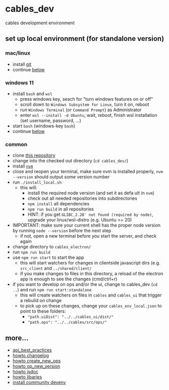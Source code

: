 # cables_dev

cables development environment

## set up local environment (for standalone version)

### mac/linux
- install [git](https://github.com/git-guides/install-git)
- continue [below](#common)

### windows 11
- install `bash` and `wsl`
  - press windows key, seach for "turn windows features on or off"
  - scroll down to `Windows Subsystem for Linux`, turn it on, reboot
  - run `Windows Terminal` (or `Command Prompt`) as Administrator
  - enter `wsl --install -d Ubuntu`, wait, reboot, finish wsl installation (set username, password, ...)
- start `bash` (windows-key `bash`)
- continue [below](#common)

### common
- clone [this repository](https://github.com/cables-gl/cables_dev)
- change into the checked out directory (`cd cables_dev/`)
- install [`nvm`](https://github.com/nvm-sh/nvm#install--update-script)
- close and reopen your terminal, make sure nvm is installed properly, `nvm --version` should output some version number
- run `./install_local.sh`
  - this will:
    - install the required node version (and set it as defa ult in `nvm`)
    - check out all needed repositories into subdirectories
    - `npm install` all dependencies
    - `npm run build` in all repositories
    - HINT: if you get `GLIBC_2.28' not found (required by node)`, upgrade your linux/wsl-distro (e.g. Ubuntu >= 20) 
- IMPORTANT: make sure your current shell has the proper node version by running `node --version` before the next step
  - if not, open a new terminal before you start the server, and check again
- change directory to `cables_electron/`
- run `npm run build`
- use `npm run start` to start the app
  - this will start watchers for changes in clientside javascript dirs (e.g. `src_client` and `../shared/client/`
  - if you make changes to files in this directory, a reload of the electron app is enough to see the changes (cmd/ctrl+r)
- if you want to develop on ops and/or the ui, change to cables_dev (`cd ..`) and run `npm run start:standalone`
  - this will create watchers on files in `cables` and `cables_ui` that trigger a rebuild on change
  - to pick up on these changes, change your `cables_env_local.json` to point to these folders:
    - `"path.uiDist": "../../cables_ui/dist/"`
    - `"path.ops": "../../cables/src/ops/"`

## more...
- [api_best_practices](docs/api_best_practices.md)
- [howto changelog](docs/howto_changelog.md)
- [howto create_new_ops](docs/howto_create_new_ops.md)
- [howto op_new_version](docs/howto_op_new_version.md)
- [howto jsdoc](docs/howto_jsdoc.md)
- [howto libaries](docs/howto_libraries.md)
- [install community devenv](docs/install.md)

